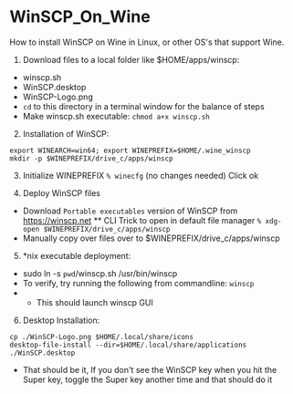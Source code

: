 # WinSCP_On_Wine
How to install WinSCP on Wine in Linux, or other OS's that support Wine.

1)  Download files to a local folder like $HOME/apps/winscp:
* winscp.sh
* WinSCP.desktop
* WinSCP-Logo.png
* `cd` to this directory in a terminal window for the balance of steps
* Make winscp.sh executable:
```chmod a+x winscp.sh```

2) Installation of WinSCP:
```
export WINEARCH=win64; export WINEPREFIX=$HOME/.wine_winscp
mkdir -p $WINEPREFIX/drive_c/apps/winscp
```
3) Initialize WINEPREFIX `% winecfg`
(no changes needed) Click ok

4) Deploy WinSCP files
* Download `Portable executables` version of WinSCP from https://winscp.net
** CLI Trick to open in default file manager `% xdg-open $WINEPREFIX/drive_c/apps/winscp`
* Manually copy over files over to $WINEPREFIX/drive_c/apps/winscp

5) *nix executable deployment:
* sudo ln -s `pwd`/winscp.sh /usr/bin/winscp
* To verify, try running the following from commandline: `winscp`
* * This should launch winscp GUI

6) Desktop Installation:
```
cp ./WinSCP-Logo.png $HOME/.local/share/icons
desktop-file-install --dir=$HOME/.local/share/applications ./WinSCP.desktop 
```
* That should be it, If you don't see the WinSCP key when you hit the Super key, toggle the Super key another time and that should do it

